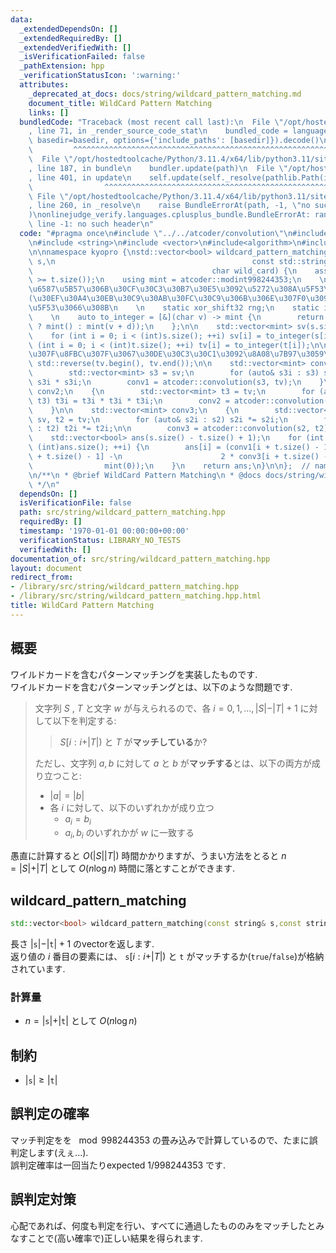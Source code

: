 ```yaml
---
data:
  _extendedDependsOn: []
  _extendedRequiredBy: []
  _extendedVerifiedWith: []
  _isVerificationFailed: false
  _pathExtension: hpp
  _verificationStatusIcon: ':warning:'
  attributes:
    _deprecated_at_docs: docs/string/wildcard_pattern_matching.md
    document_title: WildCard Pattern Matching
    links: []
  bundledCode: "Traceback (most recent call last):\n  File \"/opt/hostedtoolcache/Python/3.11.4/x64/lib/python3.11/site-packages/onlinejudge_verify/documentation/build.py\"\
    , line 71, in _render_source_code_stat\n    bundled_code = language.bundle(stat.path,\
    \ basedir=basedir, options={'include_paths': [basedir]}).decode()\n          \
    \         ^^^^^^^^^^^^^^^^^^^^^^^^^^^^^^^^^^^^^^^^^^^^^^^^^^^^^^^^^^^^^^^^^^^^^^^^^^^^^^^^^\n\
    \  File \"/opt/hostedtoolcache/Python/3.11.4/x64/lib/python3.11/site-packages/onlinejudge_verify/languages/cplusplus.py\"\
    , line 187, in bundle\n    bundler.update(path)\n  File \"/opt/hostedtoolcache/Python/3.11.4/x64/lib/python3.11/site-packages/onlinejudge_verify/languages/cplusplus_bundle.py\"\
    , line 401, in update\n    self.update(self._resolve(pathlib.Path(included), included_from=path))\n\
    \                ^^^^^^^^^^^^^^^^^^^^^^^^^^^^^^^^^^^^^^^^^^^^^^^^^^^^^^^^^\n \
    \ File \"/opt/hostedtoolcache/Python/3.11.4/x64/lib/python3.11/site-packages/onlinejudge_verify/languages/cplusplus_bundle.py\"\
    , line 260, in _resolve\n    raise BundleErrorAt(path, -1, \"no such header\"\
    )\nonlinejudge_verify.languages.cplusplus_bundle.BundleErrorAt: random/xor_shift.hpp:\
    \ line -1: no such header\n"
  code: "#pragma once\n#include \"../../atcoder/convolution\"\n#include \"../../atcoder/modint\"\
    \n#include <string>\n#include <vector>\n#include<algorithm>\n#include \"random/xor_shift.hpp\"\
    \n\nnamespace kyopro {\nstd::vector<bool> wildcard_pattern_matching(const std::string&\
    \ s,\n                                            const std::string& t,\n    \
    \                                        char wild_card) {\n    assert(s.size()\
    \ >= t.size());\n    using mint = atcoder::modint998244353;\n    \n    // \u5404\
    \u6587\u5B57\u306B\u30CF\u30C3\u30B7\u30E5\u3092\u5272\u308A\u5F53\u3066\u308B\
    (\u30EF\u30A4\u30EB\u30C9\u30AB\u30FC\u30C9\u306B\u306E\u307F0\u3092\u5272\u308A\
    \u5F53\u3066\u308B\n    \n    static xor_shift32 rng;\n    static int d = rng();\n\
    \    \n    auto to_integer = [&](char v) -> mint {\n        return (v == wild_card\
    \ ? mint() : mint(v + d));\n    };\n\n    std::vector<mint> sv(s.size()), tv(t.size());\n\
    \    for (int i = 0; i < (int)s.size(); ++i) sv[i] = to_integer(s[i]);\n    for\
    \ (int i = 0; i < (int)t.size(); ++i) tv[i] = to_integer(t[i]);\n\n    // \u7573\
    \u307F\u8FBC\u307F\u3067\u30DE\u30C3\u30C1\u3092\u8A08\u7B97\u3059\u308B\n   \
    \ std::reverse(tv.begin(), tv.end());\n\n    std::vector<mint> conv1;\n    {\n\
    \        std::vector<mint> s3 = sv;\n        for (auto& s3i : s3) s3i = s3i *\
    \ s3i * s3i;\n        conv1 = atcoder::convolution(s3, tv);\n    }\n    std::vector<mint>\
    \ conv2;\n    {\n        std::vector<mint> t3 = tv;\n        for (auto& t3i :\
    \ t3) t3i = t3i * t3i * t3i;\n        conv2 = atcoder::convolution(sv, t3);\n\
    \    }\n\n    std::vector<mint> conv3;\n    {\n        std::vector<mint> s2 =\
    \ sv, t2 = tv;\n        for (auto& s2i : s2) s2i *= s2i;\n        for (auto& t2i\
    \ : t2) t2i *= t2i;\n\n        conv3 = atcoder::convolution(s2, t2);\n    }\n\
    \    std::vector<bool> ans(s.size() - t.size() + 1);\n    for (int i = 0; i <\
    \ (int)ans.size(); ++i) {\n        ans[i] = (conv1[i + t.size() - 1] + conv2[i\
    \ + t.size() - 1] -\n                      2 * conv3[i + t.size() - 1] ==\n  \
    \                mint(0));\n    }\n    return ans;\n}\n\n};  // namespace kyopro\n\
    \n/**\n * @brief WildCard Pattern Matching\n * @docs docs/string/wildcard_pattern_matching.md\n\
    \ */\n"
  dependsOn: []
  isVerificationFile: false
  path: src/string/wildcard_pattern_matching.hpp
  requiredBy: []
  timestamp: '1970-01-01 00:00:00+00:00'
  verificationStatus: LIBRARY_NO_TESTS
  verifiedWith: []
documentation_of: src/string/wildcard_pattern_matching.hpp
layout: document
redirect_from:
- /library/src/string/wildcard_pattern_matching.hpp
- /library/src/string/wildcard_pattern_matching.hpp.html
title: WildCard Pattern Matching
---
```

## 概要
ワイルドカードを含むパターンマッチングを実装したものです.\
ワイルドカードを含むパターンマッチングとは、以下のような問題です.
> 文字列 $S$ , $T$ と文字 $w$ が与えられるので、各 $i=0,1,\dots,\vert S \vert - \vert T \vert +1$ に対して以下を判定する:
> > $S[i:i+\vert T \vert)$ と $T$ が**マッチしている**か?
>
> ただし、文字列 $a,b$ に対して $a$ と $b$ が**マッチする**とは、以下の両方が成り立つこと:
> - $\vert a \vert = \vert b \vert$
> - 各 $i$ に対して、以下のいずれかが成り立つ
>   - $a_i=b_i$
>   - $a_i,b_i$ のいずれかが $w$ に一致する

愚直に計算すると $O(\vert S \vert \vert T \vert)$ 時間かかりますが、うまい方法をとると $n=\vert S \vert + \vert T \vert$ として $O(n\log n)$ 時間に落とすことができます.
## wildcard_pattern_matching
```cpp
std::vector<bool> wildcard_pattern_matching(const string& s,const string& t,char wildcard)
```
長さ $\vert \mathtt{s} \vert - \vert \mathtt{t} \vert +1$ のvectorを返します.\
返り値の $i$ 番目の要素には、 $\mathtt{s} [i:i+\vert T \vert)$ と $\mathtt{t}$ がマッチするか(`true`/`false`)が格納されています.

### 計算量
- $n=\vert \mathtt{s} \vert + \vert \mathtt{t} \vert$ として $O(n\log n)$

## 制約
- $\vert \mathtt{s} \vert\geq\vert \mathtt{t} \vert$

## 誤判定の確率
マッチ判定をを $\mod 998244353$ の畳み込みで計算しているので、たまに誤判定します(えぇ...).\
誤判定確率は一回当たりexpected $1/998244353$ です.

## 誤判定対策
心配であれば、何度も判定を行い、すべてに通過したもののみをマッチしたとみなすことで(高い確率で)正しい結果を得られます.
